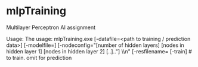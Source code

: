 # mlpTraining
Multilayer Perceptron AI assignment

Usage: 
The usage: mlpTraining.exe [-datafile=<path to training / prediction data>]
[-modelfile=<file for the classifier>]
[-nodeconfig=\"[number of hidden layers] [nodes in hidden layer 1] [nodes in hidden layer 2] [..]..\"] \\\n"
[-resfilename=<filename to store results>
[-train] # to train. omit for prediction
